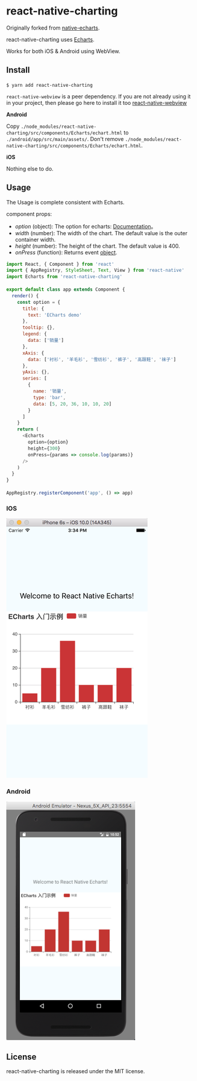 # react-native-charting

Originally forked from [native-echarts](https://github.com/somonus/react-native-echarts).

react-native-charting uses [Echarts](https://github.com/ecomfe/echarts).

Works for both iOS & Android using WebView.

## Install

`$ yarn add react-native-charting`

`react-native-webview` is a peer dependency. If you are not already using it in your project, then please go here to install it too [react-native-webview](https://github.com/react-native-community/react-native-webview)

**Android**

Copy `./node_modules/react-native-charting/src/components/Echarts/echart.html` to `./android/app/src/main/assets/`. Don't remove `./node_modules/react-native-charting/src/components/Echarts/echart.html`.

**iOS**

Nothing else to do.

## Usage

The Usage is complete consistent with Echarts.

component props:

- _option_ (object): The option for echarts: [Documentation](http://echarts.baidu.com/option.html#title)。
- _width_ (number): The width of the chart. The default value is the outer container width.
- _height_ (number): The height of the chart. The default value is 400.
- _onPress_ (function): Returns event [object](https://ecomfe.github.io/echarts-doc/public/en/api.html#events.Mouse%20events).

```js
import React, { Component } from 'react'
import { AppRegistry, StyleSheet, Text, View } from 'react-native'
import Echarts from 'react-native-charting'

export default class app extends Component {
  render() {
    const option = {
      title: {
        text: 'ECharts demo'
      },
      tooltip: {},
      legend: {
        data: ['销量']
      },
      xAxis: {
        data: ['衬衫', '羊毛衫', '雪纺衫', '裤子', '高跟鞋', '袜子']
      },
      yAxis: {},
      series: [
        {
          name: '销量',
          type: 'bar',
          data: [5, 20, 36, 10, 10, 20]
        }
      ]
    }
    return (
      <Echarts
        option={option}
        height={300}
        onPress={params => console.log(params)}
      />
    )
  }
}

AppRegistry.registerComponent('app', () => app)
```

### IOS

![image](https://github.com/superandrew213/react-native-charting/blob/master/demoIOS.png)

### Android

![image](https://github.com/superandrew213/react-native-charting/blob/master/demoAndroid.png)

## License

react-native-charting is released under the MIT license.
